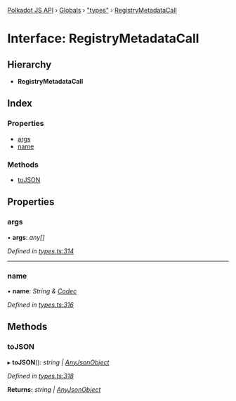 [Polkadot JS API](../README.md) › [Globals](../globals.md) › ["types"](../modules/_types_.md) › [RegistryMetadataCall](_types_.registrymetadatacall.md)

# Interface: RegistryMetadataCall

## Hierarchy

* **RegistryMetadataCall**

## Index

### Properties

* [args](_types_.registrymetadatacall.md#args)
* [name](_types_.registrymetadatacall.md#name)

### Methods

* [toJSON](_types_.registrymetadatacall.md#tojson)

## Properties

###  args

• **args**: *any[]*

*Defined in [types.ts:314](https://github.com/polkadot-js/api/blob/011e24bd49/packages/types/src/types.ts#L314)*

___

###  name

• **name**: *String & [Codec](_types_.codec.md)*

*Defined in [types.ts:316](https://github.com/polkadot-js/api/blob/011e24bd49/packages/types/src/types.ts#L316)*

## Methods

###  toJSON

▸ **toJSON**(): *string | [AnyJsonObject](_types_.anyjsonobject.md)*

*Defined in [types.ts:318](https://github.com/polkadot-js/api/blob/011e24bd49/packages/types/src/types.ts#L318)*

**Returns:** *string | [AnyJsonObject](_types_.anyjsonobject.md)*

